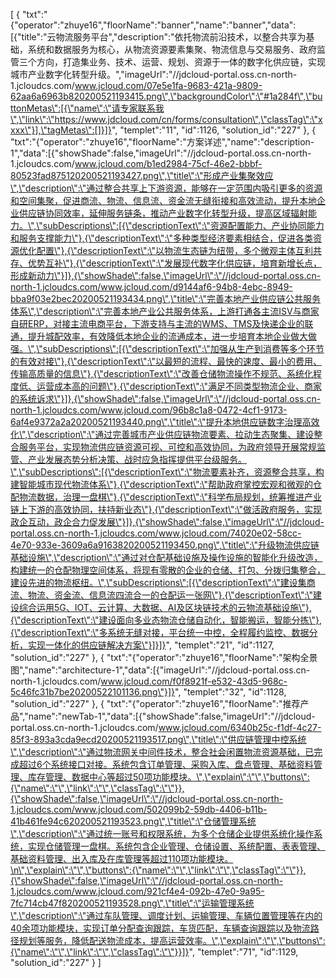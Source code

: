 [
	{
		"txt":"{\"operator\":\"zhuye16\",\"floorName\":\"banner\",\"name\":\"banner\",\"data\":[{\"title\":\"云物流服务平台\",\"description\":\"依托物流前沿技术，以整合共享为基础，系统和数据服务为核⼼，从物流资源要素集聚、物流信息与交易服务、政府监管三个方向，打造集业务、技术、运营、规划、资源于⼀体的数字化供应链，实现城市产业数字化转型升级。\",\"imageUrl\":\"//jdcloud-portal.oss.cn-north-1.jcloudcs.com/www.jcloud.com/07e5e1fa-9683-421a-9809-62aa6a6963b820200521193415.png\",\"backgroundColor\":\"#1a284f\",\"buttonMetas\":[{\"name\":\"请专家联系我\",\"link\":\"https://www.jdcloud.com/cn/forms/consultation\",\"classTag\":\"xxxx\"}],\"tagMetas\":[]}]}",
		"templet":"11",
		"id":1126,
		"solution_id":"227"
	},
	{
		"txt":"{\"operator\":\"zhuye16\",\"floorName\":\"方案详述\",\"name\":\"description-1\",\"data\":[{\"showShade\":false,\"imageUrl\":\"//jdcloud-portal.oss.cn-north-1.jcloudcs.com/www.jcloud.com/b1ed2984-75cf-46e2-bbbf-80523fad875120200521193427.png\",\"title\":\"形成产业集聚效应\",\"description\":\"通过整合共享上下游资源，能够在一定范围内吸引更多的资源和空间集聚，促进商流、物流、信息流、资金流无缝衔接和高效流动，提升本地企业供应链协同效率，延伸服务链条，推动产业数字化转型升级，提高区域辐射能力。\",\"subDescriptions\":[{\"descriptionText\":\"资源配置能力、产业协同能力和服务支撑能力\"},{\"descriptionText\":\"多种类型经济要素相结合，促进各类资源优化配置\"},{\"descriptionText\":\"以物流生态链为纽带，多个微观主体互利共存、优势互补\"},{\"descriptionText\":\"发展现代数字化供应链，培育新增长点，形成新动力\"}]},{\"showShade\":false,\"imageUrl\":\"//jdcloud-portal.oss.cn-north-1.jcloudcs.com/www.jcloud.com/d9144af6-94b8-4ebc-8949-bba9f03e2bec20200521193434.png\",\"title\":\"完善本地产业供应链公共服务体系\",\"description\":\"完善本地产业公共服务体系，上游打通各主流ISV与商家自研ERP，对接主流电商平台，下游支持与主流的WMS、TMS及快递企业的联通，提升城配效率，有效降低本地企业的流通成本，进一步培育本地企业做大做强。\",\"subDescriptions\":[{\"descriptionText\":\"加强从生产到消费等多个环节的有效对接\"},{\"descriptionText\":\"以最短的流程、最快的速度、最小的费用、传输高质量的信息\"},{\"descriptionText\":\"改善仓储物流操作不规范、系统化程度低、运营成本高的问题\"},{\"descriptionText\":\"满⾜不同类型物流企业、商家的系统诉求\"}]},{\"showShade\":false,\"imageUrl\":\"//jdcloud-portal.oss.cn-north-1.jcloudcs.com/www.jcloud.com/96b8c1a8-0472-4cf1-9173-6af4e9372a2a20200521193440.png\",\"title\":\"提升本地供应链数字治理高效化\",\"description\":\"通过完善城市产业供应链物流要素、拉动生态聚集、建设整合服务平台，实现物流供应链资源可视、可控和⾼效协同，为政府领导开展常规监管、产业发展态势分析决策、战时应急指挥提供平台级服务。\",\"subDescriptions\":[{\"descriptionText\":\"物流要素补齐，资源整合共享，构建智能城市现代物流体系\"},{\"descriptionText\":\"帮助政府掌控宏观和微观的仓配物流数据，治理一盘棋\"},{\"descriptionText\":\"科学布局规划，统筹推进产业链上下游的高效协同，扶持新业态\"},{\"descriptionText\":\"做活政府服务，实现政企互动，政企合力促发展\"}]},{\"showShade\":false,\"imageUrl\":\"//jdcloud-portal.oss.cn-north-1.jcloudcs.com/www.jcloud.com/74020e02-58cc-4e70-933e-3609a6a9163820200521193450.png\",\"title\":\"升级物流供应链基础设施\",\"description\":\"通过对仓配基础设施及操作设施的智能化升级改造，构建统一的仓配物理空间体系，将现有零散的企业的仓储、打包、分拨归集整合，建设先进的物流枢纽。\",\"subDescriptions\":[{\"descriptionText\":\"建设集商流、物流、资金流、信息流四流合一的仓配运一张网\"},{\"descriptionText\":\"建设综合运用5G、IOT、云计算、大数据、AI及区块链技术的云物流基础设施\"},{\"descriptionText\":\"建设面向多业态物流仓储自动化，智能搬运，智能分拣\"},{\"descriptionText\":\"多系统无缝对接，平台统一中控，全程履约监控、数据分析，实现一体化的供应链解决方案\"}]}]}",
		"templet":"21",
		"id":1127,
		"solution_id":"227"
	},
	{
		"txt":"{\"operator\":\"zhuye16\",\"floorName\":\"架构全景图\",\"name\":\"architecture-1\",\"data\":[{\"imageUrl\":\"//jdcloud-portal.oss.cn-north-1.jcloudcs.com/www.jcloud.com/f0f8921f-e532-43d5-968c-5c46fc31b7be20200522101136.png\"}]}",
		"templet":"32",
		"id":1128,
		"solution_id":"227"
	},
	{
		"txt":"{\"operator\":\"zhuye16\",\"floorName\":\"推荐产品\",\"name\":\"newTab-1\",\"data\":[{\"showShade\":false,\"imageUrl\":\"//jdcloud-portal.oss.cn-north-1.jcloudcs.com/www.jcloud.com/6340b25c-f1df-4c27-85f3-893a3cda9ecd20200521193517.png\",\"title\":\"供应链管理中控系统\",\"description\":\"通过物流网关中间件技术，整合社会闲置物流资源基础，已完成超过6个系统接口对接。系统包含订单管理、采购入库、盘点管理、基础资料管理、库存管理、数据中心等超过50项功能模块。\",\"explain\":\"\",\"buttons\":{\"name\":\"\",\"link\":\"\",\"classTag\":\"\"}},{\"showShade\":false,\"imageUrl\":\"//jdcloud-portal.oss.cn-north-1.jcloudcs.com/www.jcloud.com/502099b2-59db-4406-b11b-41b461fe94c620200521193523.png\",\"title\":\"仓储管理系统\",\"description\":\"通过统一账号和权限系统，为多个仓储企业提供系统化操作系统，实现仓储管理一盘棋。系统包含企业管理、仓储设置、系统配置、表表管理、基础资料管理、出入库及在库管理等超过110项功能模块。\n\",\"explain\":\"\",\"buttons\":{\"name\":\"\",\"link\":\"\",\"classTag\":\"\"}},{\"showShade\":false,\"imageUrl\":\"//jdcloud-portal.oss.cn-north-1.jcloudcs.com/www.jcloud.com/921cf4e4-092b-47e0-9a95-7fc714cb47f820200521193528.png\",\"title\":\"运输管理系统\",\"description\":\"通过车队管理、调度计划、运输管理、车辆位置管理等在内的40余项功能模块，实现订单分配查询跟踪，车货匹配，车辆查询跟踪以及物流路径规划等服务，降低配送物流成本，提高运营效率。\",\"explain\":\"\",\"buttons\":{\"name\":\"\",\"link\":\"\",\"classTag\":\"\"}}]}",
		"templet":"71",
		"id":1129,
		"solution_id":"227"
	}
]